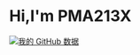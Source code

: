 # Hi,I'm PMA213X #




[![我的 GitHub 数据](https://github-readme-stats.vercel.app/api?username=PMA213X)]()

